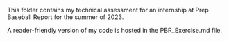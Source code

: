 This folder contains my technical assessment for an internship at Prep Baseball Report for the summer of 2023. 

A reader-friendly version of my code is hosted in the PBR_Exercise.md file.